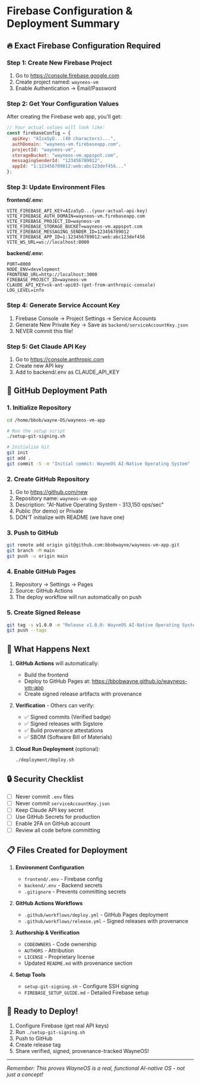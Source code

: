 # Firebase Configuration & Deployment Summary

## 🔥 Exact Firebase Configuration Required

### Step 1: Create New Firebase Project

1. Go to https://console.firebase.google.com
2. Create project named: `wayneos-vm` 
3. Enable Authentication → Email/Password

### Step 2: Get Your Configuration Values

After creating the Firebase web app, you'll get:

```javascript
// Your actual values will look like:
const firebaseConfig = {
  apiKey: "AIzaSyD...(40 characters)...",
  authDomain: "wayneos-vm.firebaseapp.com",
  projectId: "wayneos-vm",
  storageBucket: "wayneos-vm.appspot.com", 
  messagingSenderId: "123456789012",
  appId: "1:123456789012:web:abc123def456..."
};
```

### Step 3: Update Environment Files

**frontend/.env:**
```env
VITE_FIREBASE_API_KEY=AIzaSyD...(your-actual-api-key)
VITE_FIREBASE_AUTH_DOMAIN=wayneos-vm.firebaseapp.com
VITE_FIREBASE_PROJECT_ID=wayneos-vm
VITE_FIREBASE_STORAGE_BUCKET=wayneos-vm.appspot.com
VITE_FIREBASE_MESSAGING_SENDER_ID=123456789012
VITE_FIREBASE_APP_ID=1:123456789012:web:abc123def456
VITE_WS_URL=ws://localhost:8000
```

**backend/.env:**
```env
PORT=8000
NODE_ENV=development
FRONTEND_URL=http://localhost:3000
FIREBASE_PROJECT_ID=wayneos-vm
CLAUDE_API_KEY=sk-ant-api03-(get-from-anthropic-console)
LOG_LEVEL=info
```

### Step 4: Generate Service Account Key

1. Firebase Console → Project Settings → Service Accounts
2. Generate New Private Key → Save as `backend/serviceAccountKey.json`
3. NEVER commit this file!

### Step 5: Get Claude API Key

1. Go to https://console.anthropic.com
2. Create new API key
3. Add to backend/.env as CLAUDE_API_KEY

## 🚀 GitHub Deployment Path

### 1. Initialize Repository

```bash
cd /home/bbob/wayne-OS/wayneos-vm-app

# Run the setup script
./setup-git-signing.sh

# Initialize Git
git init
git add .
git commit -S -m "Initial commit: WayneOS AI-Native Operating System"
```

### 2. Create GitHub Repository

1. Go to https://github.com/new
2. Repository name: `wayneos-vm-app`
3. Description: "AI-Native Operating System - 313,150 ops/sec"
4. Public (for demo) or Private
5. DON'T initialize with README (we have one)

### 3. Push to GitHub

```bash
git remote add origin git@github.com:bbobwayne/wayneos-vm-app.git
git branch -M main
git push -u origin main
```

### 4. Enable GitHub Pages

1. Repository → Settings → Pages
2. Source: GitHub Actions
3. The deploy workflow will run automatically on push

### 5. Create Signed Release

```bash
git tag -s v1.0.0 -m "Release v1.0.0: WayneOS AI-Native Operating System"
git push --tags
```

## 📝 What Happens Next

1. **GitHub Actions** will automatically:
   - Build the frontend
   - Deploy to GitHub Pages at: https://bbobwayne.github.io/wayneos-vm-app
   - Create signed release artifacts with provenance

2. **Verification** - Others can verify:
   - ✅ Signed commits (Verified badge)
   - ✅ Signed releases with Sigstore
   - ✅ Build provenance attestations
   - ✅ SBOM (Software Bill of Materials)

3. **Cloud Run Deployment** (optional):
   ```bash
   ./deployment/deploy.sh
   ```

## 🔒 Security Checklist

- [ ] Never commit `.env` files
- [ ] Never commit `serviceAccountKey.json`
- [ ] Keep Claude API key secret
- [ ] Use GitHub Secrets for production
- [ ] Enable 2FA on GitHub account
- [ ] Review all code before committing

## 📋 Files Created for Deployment

1. **Environment Configuration**
   - `frontend/.env` - Firebase config
   - `backend/.env` - Backend secrets
   - `.gitignore` - Prevents committing secrets

2. **GitHub Actions Workflows**
   - `.github/workflows/deploy.yml` - GitHub Pages deployment
   - `.github/workflows/release.yml` - Signed releases with provenance

3. **Authorship & Verification**
   - `CODEOWNERS` - Code ownership
   - `AUTHORS` - Attribution
   - `LICENSE` - Proprietary license
   - Updated `README.md` with provenance section

4. **Setup Tools**
   - `setup-git-signing.sh` - Configure SSH signing
   - `FIREBASE_SETUP_GUIDE.md` - Detailed Firebase setup

## 🎯 Ready to Deploy!

1. Configure Firebase (get real API keys)
2. Run `./setup-git-signing.sh`
3. Push to GitHub
4. Create release tag
5. Share verified, signed, provenance-tracked WayneOS!

---

*Remember: This proves WayneOS is a real, functional AI-native OS - not just a concept!*